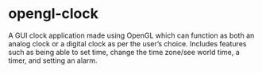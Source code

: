# opengl-clock
A GUI clock application made using OpenGL which can function as both an analog clock or a digital clock as per the user’s choice. Includes features such as being able to set time, change the time zone/see world time, a timer, and setting an alarm.
